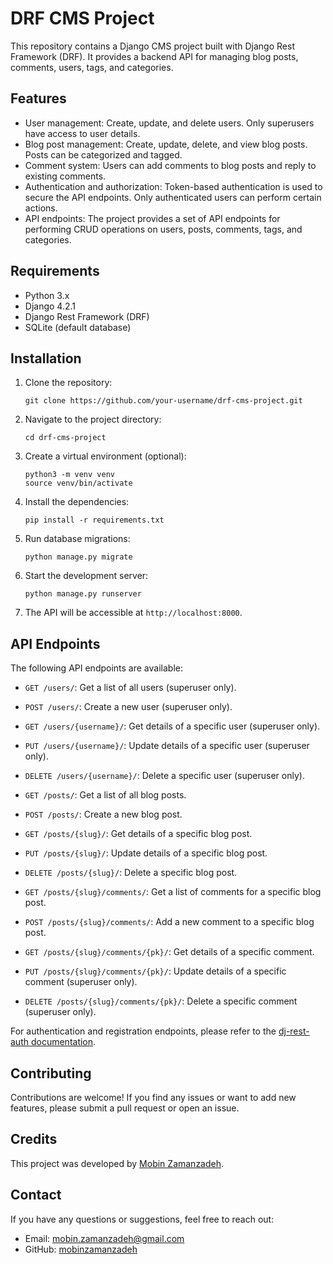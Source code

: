 # DRF CMS Project

This repository contains a Django CMS project built with Django Rest Framework (DRF). It provides a backend API for managing blog posts, comments, users, tags, and categories.

## Features

- User management: Create, update, and delete users. Only superusers have access to user details.
- Blog post management: Create, update, delete, and view blog posts. Posts can be categorized and tagged.
- Comment system: Users can add comments to blog posts and reply to existing comments.
- Authentication and authorization: Token-based authentication is used to secure the API endpoints. Only authenticated users can perform certain actions.
- API endpoints: The project provides a set of API endpoints for performing CRUD operations on users, posts, comments, tags, and categories.

## Requirements

- Python 3.x
- Django 4.2.1
- Django Rest Framework (DRF)
- SQLite (default database)

## Installation

1. Clone the repository:

   ```shell
   git clone https://github.com/your-username/drf-cms-project.git
   ```

2. Navigate to the project directory:

   ```shell
   cd drf-cms-project
   ```

3. Create a virtual environment (optional):

   ```shell
   python3 -m venv venv
   source venv/bin/activate
   ```

4. Install the dependencies:

   ```shell
   pip install -r requirements.txt
   ```

5. Run database migrations:

   ```shell
   python manage.py migrate
   ```

6. Start the development server:

   ```shell
   python manage.py runserver
   ```

7. The API will be accessible at `http://localhost:8000`.

## API Endpoints

The following API endpoints are available:

- `GET /users/`: Get a list of all users (superuser only).
- `POST /users/`: Create a new user (superuser only).
- `GET /users/{username}/`: Get details of a specific user (superuser only).
- `PUT /users/{username}/`: Update details of a specific user (superuser only).
- `DELETE /users/{username}/`: Delete a specific user (superuser only).

- `GET /posts/`: Get a list of all blog posts.
- `POST /posts/`: Create a new blog post.
- `GET /posts/{slug}/`: Get details of a specific blog post.
- `PUT /posts/{slug}/`: Update details of a specific blog post.
- `DELETE /posts/{slug}/`: Delete a specific blog post.

- `GET /posts/{slug}/comments/`: Get a list of comments for a specific blog post.
- `POST /posts/{slug}/comments/`: Add a new comment to a specific blog post.
- `GET /posts/{slug}/comments/{pk}/`: Get details of a specific comment.
- `PUT /posts/{slug}/comments/{pk}/`: Update details of a specific comment (superuser only).
- `DELETE /posts/{slug}/comments/{pk}/`: Delete a specific comment (superuser only).

For authentication and registration endpoints, please refer to the [dj-rest-auth documentation](https://dj-rest-auth.readthedocs.io/).


## Contributing

Contributions are welcome! If you find any issues or want to add new features, please submit a pull request or open an issue.

## Credits

This project was developed by [Mobin Zamanzadeh](https://github.com/mobinzamanzadeh).

## Contact

If you have any questions or suggestions, feel free to reach out:

- Email: [mobin.zamanzadeh@gmail.com](mailto:mobin.zamanzadeh@gmail.com)
- GitHub: [mobinzamanzadeh](https://github.com/mobinzamanzadeh)
